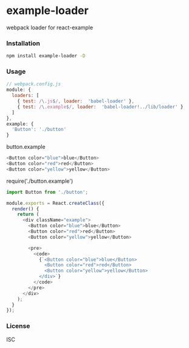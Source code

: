 # example-loader

webpack loader for react-example

### Installation
``` sh
npm install example-loader -D
```

### Usage
``` javascript
// webpack.config.js
module: {
  loaders: [
    { test: /\.js$/, loader:  'babel-loader' },
    { test: /\.example$/, loader:  'babel-loader!../lib/loader' }
  ]
},
example: {
  'Button': './button'
}
```


button.example
``` javascript 
<Button color="blue">blue</Button>
<Button color="red">red</Button>
<Button color="yellow">yellow</Button>
```

require('./button.example')
``` javascript
import Button from './button';

module.exports = React.createClass({
  render() {
    return (
      <div className="example">
        <Button color="blue">blue</Button>
        <Button color="red">red</Button>
        <Button color="yellow">yellow</Button>

        <pre>
          <code>
            {`<Button color="blue">blue</Button>
              <Button color="red">red</Button>
              <Button color="yellow">yellow</Button>
            </div>`}
          </code>
        </pre>
      </div>
    );
  }
});
```

### License
ISC
